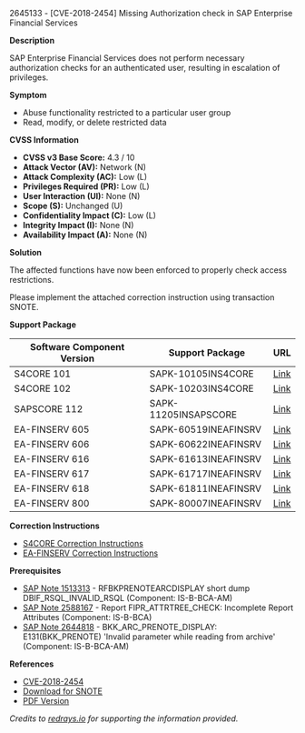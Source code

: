2645133 - [CVE-2018-2454] Missing Authorization check in SAP Enterprise Financial Services

**Description**

SAP Enterprise Financial Services does not perform necessary authorization checks for an authenticated user, resulting in escalation of privileges.

**Symptom**

- Abuse functionality restricted to a particular user group
- Read, modify, or delete restricted data

**CVSS Information**

- **CVSS v3 Base Score:** 4.3 / 10
- **Attack Vector (AV):** Network (N)
- **Attack Complexity (AC):** Low (L)
- **Privileges Required (PR):** Low (L)
- **User Interaction (UI):** None (N)
- **Scope (S):** Unchanged (U)
- **Confidentiality Impact (C):** Low (L)
- **Integrity Impact (I):** None (N)
- **Availability Impact (A):** None (N)

**Solution**

The affected functions have now been enforced to properly check access restrictions.

Please implement the attached correction instruction using transaction SNOTE.

**Support Package**

| Software Component Version | Support Package          | URL                                                                                   |
|----------------------------|--------------------------|---------------------------------------------------------------------------------------|
| S4CORE 101                 | SAPK-10105INS4CORE       | [Link](https://me.sap.com/supportpackage/SAPK-10105INS4CORE)                        |
| S4CORE 102                 | SAPK-10203INS4CORE       | [Link](https://me.sap.com/supportpackage/SAPK-10203INS4CORE)                        |
| SAPSCORE 112               | SAPK-11205INSAPSCORE     | [Link](https://me.sap.com/supportpackage/SAPK-11205INSAPSCORE)                      |
| EA-FINSERV 605             | SAPK-60519INEAFINSRV     | [Link](https://me.sap.com/supportpackage/SAPK-60519INEAFINSRV)                      |
| EA-FINSERV 606             | SAPK-60622INEAFINSRV     | [Link](https://me.sap.com/supportpackage/SAPK-60622INEAFINSRV)                      |
| EA-FINSERV 616             | SAPK-61613INEAFINSRV     | [Link](https://me.sap.com/supportpackage/SAPK-61613INEAFINSRV)                      |
| EA-FINSERV 617             | SAPK-61717INEAFINSRV     | [Link](https://me.sap.com/supportpackage/SAPK-61717INEAFINSRV)                      |
| EA-FINSERV 618             | SAPK-61811INEAFINSRV     | [Link](https://me.sap.com/supportpackage/SAPK-61811INEAFINSRV)                      |
| EA-FINSERV 800             | SAPK-80007INEAFINSRV     | [Link](https://me.sap.com/supportpackage/SAPK-80007INEAFINSRV)                      |

**Correction Instructions**

- [S4CORE Correction Instructions](https://me.sap.com/corrins/0002645133/19773)
- [EA-FINSERV Correction Instructions](https://me.sap.com/corrins/0002645133/201)

**Prerequisites**

- [SAP Note 1513313](https://me.sap.com/notes/1513313) - RFBKPRENOTEARCDISPLAY short dump DBIF_RSQL_INVALID_RSQL (Component: IS-B-BCA-AM)
- [SAP Note 2588167](https://me.sap.com/notes/2588167) - Report FIPR_ATTRTREE_CHECK: Incomplete Report Attributes (Component: IS-B-BCA)
- [SAP Note 2644818](https://me.sap.com/notes/2644818) - BKK_ARC_PRENOTE_DISPLAY: E131(BKK_PRENOTE) 'Invalid parameter while reading from archive' (Component: IS-B-BCA-AM)

**References**

- [CVE-2018-2454](http://cve.mitre.org/cgi-bin/cvename.cgi?name=2018-2454)
- [Download for SNOTE](https://notesdownloads.sap.com/note/0040000001779422018)
- [PDF Version](https://userapps.support.sap.com/sap/support/sfm/notes/print/0002645133?language=en-US&token=2E3262BD6399DBD43191D6EA85FDF573)

*Credits to [redrays.io](https://redrays.io) for supporting the information provided.*